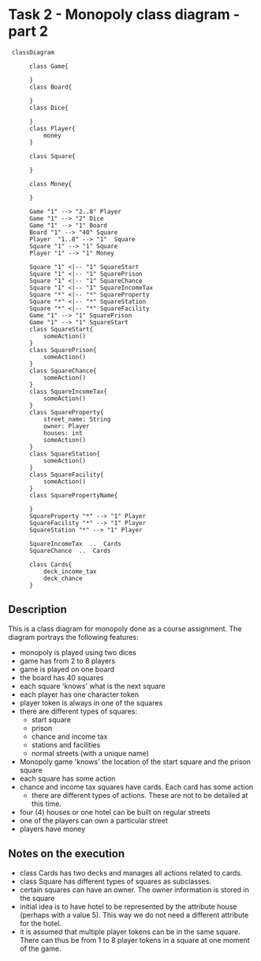 # Task 2 - Monopoly class diagram - part 2


```mermaid
 classDiagram
     
      class Game{         

      }
      class Board{
    
      }
      class Dice{

      }
      class Player{
          money
      }
      
      class Square{

      }

      class Money{

      }

      Game "1" --> "2..8" Player
      Game "1" --> "2" Dice
      Game "1" --> "1" Board      
      Board "1" --> "40" Square
      Player  "1..8" --> "1"  Square
      Square "1" --> "1" Square
      Player "1" --> "1" Money

      Square "1" <|-- "1" SquareStart
      Square "1" <|-- "1" SquarePrison
      Square "1" <|-- "1" SquareChance
      Square "1" <|-- "1" SquareIncomeTax
      Square "*" <|-- "*" SquareProperty
      Square "*" <|-- "*" SquareStation
      Square "*" <|-- "*" SquareFacility
      Game "1" --> "1" SquarePrison
      Game "1" --> "1" SquareStart
      class SquareStart{
          someAction()
      }
      class SquarePrison{
          someAction()
      }
      class SquareChance{
          someAction()
      }
      class SquareIncomeTax{
          someAction()
      }
      class SquareProperty{
          street_name: String
          owner: Player
          houses: int
          someAction()
      }
      class SquareStation{
          someAction()
      }
      class SquareFacility{
          someAction()
      }
      class SquarePropertyName{

      }
      SquareProperty "*" --> "1" Player
      SquareFacility "*" --> "1" Player
      SquareStation "*" --> "1" Player

      SquareIncomeTax  ..  Cards
      SquareChance  ..  Cards

      class Cards{
          deck_income_tax
          deck_chance
      }
```

## Description
This is a class diagram for monopoly done as a course assignment. The diagram portrays the following features: 
- monopoly is played using two dices
- game has from 2 to 8 players
- game is played on one board
- the board has 40 squares
- each square 'knows' what is the next square
- each player has one character token
- player token is always in one of the squares
- there are different types of squares:
  - start square
  - prison
  - chance and income tax
  - stations and facilities
  - normal streets (with a unique name)
- Monopoly game 'knows' the location of the start square and the prison square
- each square has some action
- chance and income tax squares have cards. Each card has some action
  - there are different types of actions. These are not to be detailed at this time. 
- four (4) houses or one hotel can be built on regular streets
- one of the players can own a particular street
- players have money

## Notes on the execution
- class Cards has two decks and manages all actions related to cards. 
- class Square has different types of squares as subclasses. 
- certain squares can have an owner. The owner information is stored in the square
- initial idea is to have hotel to be represented by the attribute house (perhaps with a value 5). This way we do not need a different attribute for the hotel. 
- it is assumed that multiple player tokens can be in the same square. There can thus be from 1 to 8 player tokens in a square at one moment of the game. 